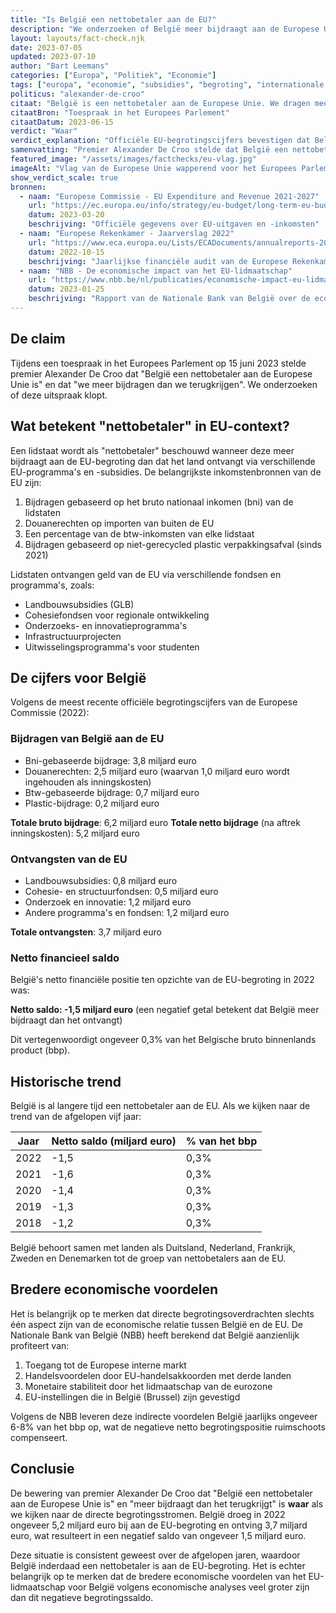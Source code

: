 ```yaml
---
title: "Is België een nettobetaler aan de EU?"
description: "We onderzoeken of België meer bijdraagt aan de Europese Unie dan het ontvangt."
layout: layouts/fact-check.njk
date: 2023-07-05
updated: 2023-07-10
author: "Bart Leemans"
categories: ["Europa", "Politiek", "Economie"]
tags: ["europa", "economie", "subsidies", "begroting", "internationale vergelijking"]
politicus: "alexander-de-croo"
citaat: "België is een nettobetaler aan de Europese Unie. We dragen meer bij dan we terugkrijgen."
citaatBron: "Toespraak in het Europees Parlement"
citaatDatum: 2023-06-15
verdict: "Waar"
verdict_explanation: "Officiële EU-begrotingscijfers bevestigen dat België meer bijdraagt aan de EU-begroting dan het ontvangt via subsidies en programma's."
samenvatting: "Premier Alexander De Croo stelde dat België een nettobetaler is aan de Europese Unie. Volgens de officiële begrotingscijfers van de Europese Commissie droeg België in 2022 ongeveer 5,2 miljard euro bij aan de EU-begroting, terwijl het 3,7 miljard euro ontving via verschillende programma's en subsidies. Daarmee is België inderdaad een nettobetaler met een negatief saldo van ongeveer 1,5 miljard euro, ofwel 0,3% van het bbp. De claim van premier De Croo is dus correct."
featured_image: "/assets/images/factchecks/eu-vlag.jpg"
imageAlt: "Vlag van de Europese Unie wapperend voor het Europees Parlement"
show_verdict_scale: true
bronnen:
  - naam: "Europese Commissie - EU Expenditure and Revenue 2021-2027"
    url: "https://ec.europa.eu/info/strategy/eu-budget/long-term-eu-budget/2021-2027/spending-and-revenue_en"
    datum: 2023-03-20
    beschrijving: "Officiële gegevens over EU-uitgaven en -inkomsten"
  - naam: "Europese Rekenkamer - Jaarverslag 2022"
    url: "https://www.eca.europa.eu/Lists/ECADocuments/annualreports-2022/annualreports-2022_NL.pdf"
    datum: 2022-10-15
    beschrijving: "Jaarlijkse financiële audit van de Europese Rekenkamer"
  - naam: "NBB - De economische impact van het EU-lidmaatschap"
    url: "https://www.nbb.be/nl/publicaties/economische-impact-eu-lidmaatschap"
    datum: 2023-01-25
    beschrijving: "Rapport van de Nationale Bank van België over de economische voordelen van het EU-lidmaatschap"
---
```


## De claim

Tijdens een toespraak in het Europees Parlement op 15 juni 2023 stelde premier Alexander De Croo dat "België een nettobetaler aan de Europese Unie is" en dat "we meer bijdragen dan we terugkrijgen". We onderzoeken of deze uitspraak klopt.

## Wat betekent "nettobetaler" in EU-context?

Een lidstaat wordt als "nettobetaler" beschouwd wanneer deze meer bijdraagt aan de EU-begroting dan dat het land ontvangt via verschillende EU-programma's en -subsidies. De belangrijkste inkomstenbronnen van de EU zijn:

1. Bijdragen gebaseerd op het bruto nationaal inkomen (bni) van de lidstaten
2. Douanerechten op importen van buiten de EU
3. Een percentage van de btw-inkomsten van elke lidstaat
4. Bijdragen gebaseerd op niet-gerecycled plastic verpakkingsafval (sinds 2021)

Lidstaten ontvangen geld van de EU via verschillende fondsen en programma's, zoals:

- Landbouwsubsidies (GLB)
- Cohesiefondsen voor regionale ontwikkeling
- Onderzoeks- en innovatieprogramma's
- Infrastructuurprojecten
- Uitwisselingsprogramma's voor studenten

## De cijfers voor België

Volgens de meest recente officiële begrotingscijfers van de Europese Commissie (2022):

### Bijdragen van België aan de EU
- Bni-gebaseerde bijdrage: 3,8 miljard euro
- Douanerechten: 2,5 miljard euro (waarvan 1,0 miljard euro wordt ingehouden als inningskosten)
- Btw-gebaseerde bijdrage: 0,7 miljard euro
- Plastic-bijdrage: 0,2 miljard euro

**Totale bruto bijdrage**: 6,2 miljard euro
**Totale netto bijdrage** (na aftrek inningskosten): 5,2 miljard euro

### Ontvangsten van de EU
- Landbouwsubsidies: 0,8 miljard euro
- Cohesie- en structuurfondsen: 0,5 miljard euro
- Onderzoek en innovatie: 1,2 miljard euro
- Andere programma's en fondsen: 1,2 miljard euro

**Totale ontvangsten**: 3,7 miljard euro

### Netto financieel saldo
België's netto financiële positie ten opzichte van de EU-begroting in 2022 was:

**Netto saldo: -1,5 miljard euro** (een negatief getal betekent dat België meer bijdraagt dan het ontvangt)

Dit vertegenwoordigt ongeveer 0,3% van het Belgische bruto binnenlands product (bbp).

## Historische trend

België is al langere tijd een nettobetaler aan de EU. Als we kijken naar de trend van de afgelopen vijf jaar:

| Jaar | Netto saldo (miljard euro) | % van het bbp |
|------|----------------------------|---------------|
| 2022 | -1,5                       | 0,3%          |
| 2021 | -1,6                       | 0,3%          |
| 2020 | -1,4                       | 0,3%          |
| 2019 | -1,3                       | 0,3%          |
| 2018 | -1,2                       | 0,3%          |

België behoort samen met landen als Duitsland, Nederland, Frankrijk, Zweden en Denemarken tot de groep van nettobetalers aan de EU.

## Bredere economische voordelen

Het is belangrijk op te merken dat directe begrotingsoverdrachten slechts één aspect zijn van de economische relatie tussen België en de EU. De Nationale Bank van België (NBB) heeft berekend dat België aanzienlijk profiteert van:

1. Toegang tot de Europese interne markt
2. Handelsvoordelen door EU-handelsakkoorden met derde landen
3. Monetaire stabiliteit door het lidmaatschap van de eurozone
4. EU-instellingen die in België (Brussel) zijn gevestigd

Volgens de NBB leveren deze indirecte voordelen België jaarlijks ongeveer 6-8% van het bbp op, wat de negatieve netto begrotingspositie ruimschoots compenseert.

## Conclusie

De bewering van premier Alexander De Croo dat "België een nettobetaler aan de Europese Unie is" en "meer bijdraagt dan het terugkrijgt" is **waar** als we kijken naar de directe begrotingsstromen. België droeg in 2022 ongeveer 5,2 miljard euro bij aan de EU-begroting en ontving 3,7 miljard euro, wat resulteert in een negatief saldo van ongeveer 1,5 miljard euro.

Deze situatie is consistent geweest over de afgelopen jaren, waardoor België inderdaad een nettobetaler is aan de EU-begroting. Het is echter belangrijk op te merken dat de bredere economische voordelen van het EU-lidmaatschap voor België volgens economische analyses veel groter zijn dan dit negatieve begrotingssaldo.